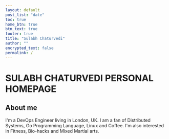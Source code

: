 ```yaml
---
layout: default
post_list: "date"
toc: true
home_btn: true
btn_text: true
footer: true
title: "Sulabh Chaturvedi"
author: ""
encrypted_text: false
permalink: /
---
```


# SULABH CHATURVEDI PERSONAL HOMEPAGE

## About me

I'm a DevOps Engineer living in London, UK. I am a fan of Distributed Systems, Go Programming Language, Linux and Coffee. I'm also interested in Fitness, Bio-hacks and Mixed Martial arts.
